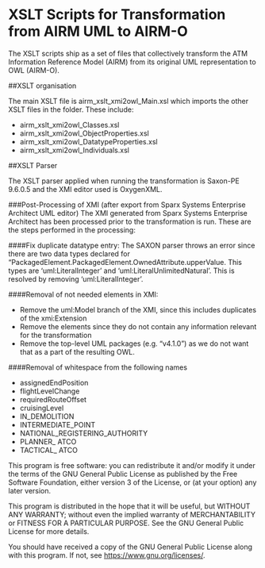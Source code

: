 # XSLT Scripts for Transformation from AIRM UML to AIRM-O

The XSLT scripts ship as a set of files that collectively transform the ATM Information Reference Model (AIRM) from its original UML representation to OWL (AIRM-O).

##XSLT organisation

The main XSLT file is airm_xslt_xmi2owl_Main.xsl which imports the other XSLT files in the folder. These include:
*	airm_xslt_xmi2owl_Classes.xsl 
*	airm_xslt_xmi2owl_ObjectProperties.xsl 
*	airm_xslt_xmi2owl_DatatypeProperties.xsl 
*	airm_xslt_xmi2owl_Individuals.xsl 

##XSLT Parser

The XSLT parser applied when running the transformation is Saxon-PE 9.6.0.5 and the XMI editor used is OxygenXML. 

###Post-Processing of XMI (after export from Sparx Systems Enterprise Architect UML editor)
The XMI generated from Sparx Systems Enterprise Architect has been processed prior to the transformation is run. These are the steps performed in the processing:

####Fix duplicate datatype entry:
The SAXON parser throws an error since there are two data types declared for “PackagedElement.PackagedElement.OwnedAttribute.upperValue. This types are ‘uml:LiteralInteger’ and ‘uml:LiteralUnlimitedNatural’. This is resolved by removing ‘uml:LiteralInteger’.

####Removal of not needed elements in XMI:
*	Remove the uml:Model branch of the XMI, since this includes duplicates of the xmi:Extension
*	Remove the <diagrams> elements since they do not contain any information relevant for the transformation
*	Remove the top-level UML packages (e.g. “v4.1.0”) as we do not want that as a part of the resulting OWL. 

####Removal of whitespace from the following names
*	assignedEndPosition
*	flightLevelChange
*	requiredRouteOffset
*	cruisingLevel
*	IN_DEMOLITION
*	INTERMEDIATE_POINT
*	NATIONAL_REGISTERING_AUTHORITY
*	PLANNER_ ATCO
*	TACTICAL_ ATCO


This program is free software: you can redistribute it and/or modify it under the terms of the GNU General Public License as published by the Free Software Foundation, either version 3 of the License, or (at your option) any later version.

This program is distributed in the hope that it will be useful, but WITHOUT ANY WARRANTY; without even the implied warranty of
MERCHANTABILITY or FITNESS FOR A PARTICULAR PURPOSE.  See the GNU General Public License for more details.

You should have received a copy of the GNU General Public License along with this program.  If not, see <https://www.gnu.org/licenses/>.

